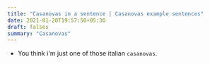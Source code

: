 ```yaml
---
title: "Casanovas in a sentence | Casanovas example sentences"
date: 2021-01-20T19:57:50+05:30
draft: falses
summary: "Casanovas"
---
```

- You think i'm just one of those italian `casanovas`.
                 
